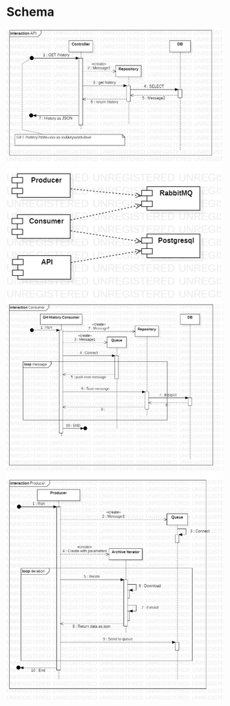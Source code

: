Schema
======

![API](API.jpg)
![Component](Component.jpg)
![Consumer](Consumer.jpg)
![Producer](Producer.jpg)